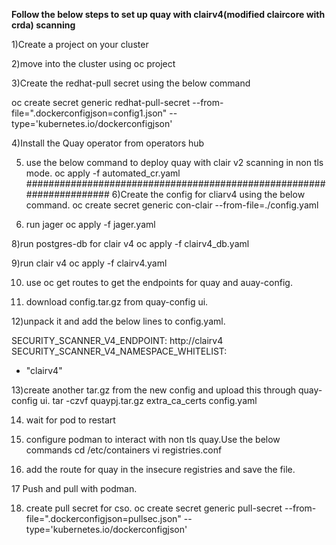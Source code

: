 **Follow the below steps to set up quay with clairv4(modified claircore with crda) scanning**


1)Create a project on your cluster

2)move into the cluster using oc project <name>

3)Create the redhat-pull secret using the below command

oc create secret generic redhat-pull-secret --from-file=".dockerconfigjson=config1.json" --type='kubernetes.io/dockerconfigjson'

4)Install the Quay operator from operators hub

5) use the below command to deploy quay with clair v2 scanning in non tls mode.
oc apply -f automated_cr.yaml
#####################################################################
6)Create the config for cliarv4 using the below command.
oc create  secret generic con-clair --from-file=./config.yaml

7) run jager
oc apply -f jager.yaml

8)run postgres-db for clair v4
oc apply -f clairv4_db.yaml

9)run clair v4
oc apply -f clairv4.yaml

10) use oc get routes to get the endpoints for quay and auay-config.

11) download config.tar.gz from quay-config ui.

12)unpack it and add the below lines to config.yaml.

SECURITY_SCANNER_V4_ENDPOINT: http://clairv4
SECURITY_SCANNER_V4_NAMESPACE_WHITELIST:
  - "clairv4"


13)create another tar.gz from the new config and upload this through quay-config ui.
tar -czvf quaypj.tar.gz extra_ca_certs config.yaml

14) wait for pod to restart


15) configure podman to interact with non tls quay.Use the below commands
cd /etc/containers
vi registries.conf

16) add the route for quay in the insecure registries and save the file.

17 Push and pull with podman.

18) create pull secret for cso.
oc create secret generic pull-secret --from-file=".dockerconfigjson=pullsec.json" --type='kubernetes.io/dockerconfigjson'
